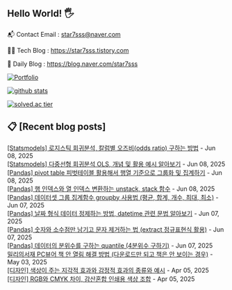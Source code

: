 ## Hello World! 🖐

📬 Contact Email : star7sss@naver.com

👨‍💻 Tech Blog : https://star7sss.tistory.com

🤪 Daily Blog : https://blog.naver.com/star7sss

[![Portfolio](https://img.shields.io/badge/Portfolio-%23000000.svg?style=for-the-badge&logo=firefox&logoColor=#FF7139)](https://fern-way-13f.notion.site/Jang-Thang-3b7b327981a2456c8ee5952eadb848b9)

[![github stats](https://github-readme-stats.vercel.app/api?username=jangThang&show_icons=true&hide_border=False)](https://star7sss.tistory.com)

[![solved.ac tier](http://mazassumnida.wtf/api/v2/generate_badge?boj=star7sss)](https://solved.ac/star7sss)

## 📋 [Recent blog posts]
[[Statsmodels] 로지스틱 회귀분석, 칼럼별 오즈비(odds ratio) 구하는 방법](https://star7sss.tistory.com/1059) - Jun 08, 2025<br>
[[Statsmodels] 다중선형 회귀분석 OLS, 개념 및 활용 예시 알아보기](https://star7sss.tistory.com/1058) - Jun 08, 2025<br>
[[Pandas] pivot table 피벗테이블 활용해서 행열 기준으로 그룹화 및 집계하기](https://star7sss.tistory.com/1057) - Jun 08, 2025<br>
[[Pandas] 행 인덱스와 열 인덱스 변환하는 unstack, stack 함수](https://star7sss.tistory.com/1056) - Jun 08, 2025<br>
[[Pandas] 데이터셋 그룹 집계함수 groupby 사용법 (평균, 합계, 개수, 최대, 최소)](https://star7sss.tistory.com/1055) - Jun 07, 2025<br>
[[Pandas] 날짜 형식 데이터 정제하는 방법, datetime 관련 문법 알아보기](https://star7sss.tistory.com/1054) - Jun 07, 2025<br>
[[Pandas] 숫자와 소수점만 남기고 문자 제거하는 법 (extract 정규표현식 활용)](https://star7sss.tistory.com/1053) - Jun 07, 2025<br>
[[Pandas] 데이터의 분위수를 구하는 quantile (4분위수 구하기)](https://star7sss.tistory.com/1052) - Jun 07, 2025<br>
[밀리의서재 PC뷰어 책 안 열림 해결 방법 (다운로드만 되고 책은 안 보이는 경우)](https://star7sss.tistory.com/1051) - May 03, 2025<br>
[[디자인] 색상이 주는 지각적 효과와 감정적 효과의 종류와 예시](https://star7sss.tistory.com/1050) - Apr 05, 2025<br>
[[디자인] RGB와 CMYK 차이, 감산혼합 인쇄용 색상 조합](https://star7sss.tistory.com/1049) - Apr 05, 2025<br>
